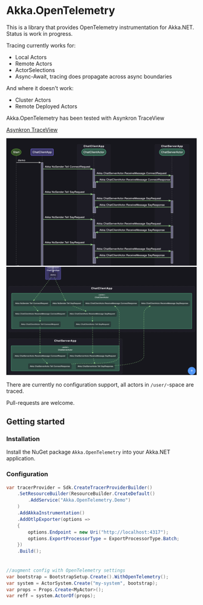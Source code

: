 # Akka.OpenTelemetry

This is a library that provides OpenTelemetry instrumentation for Akka.NET.
Status is work in progress.

Tracing currently works for:

* Local Actors
* Remote Actors
* ActorSelections
* Async-Await, tracing does propagate across async boundaries

And where it doesn't work:

* Cluster Actors
* Remote Deployed Actors


Akka.OpenTelemetry has been tested with Asynkron TraceView

[Asynkron TraceView](https://github.com/asynkron/TraceViewDeploy)

<img src="images/sequence.png" alt="sequence diagram showing Akka.NET chat application with tracing">

<img src="images/component2.png" alt="component diagram showing Akka.NET chat application with tracing">

There are currently no configuration support, all actors in `/user/`-space are traced.

Pull-requests are welcome.

## Getting started

### Installation

Install the NuGet package `Akka.OpenTelemetry` into your Akka.NET application.

### Configuration

```csharp
var tracerProvider = Sdk.CreateTracerProviderBuilder()
    .SetResourceBuilder(ResourceBuilder.CreateDefault()
        .AddService("Akka.OpenTelemetry.Demo")
    )
    .AddAkkaInstrumentation()
    .AddOtlpExporter(options =>
    {
        options.Endpoint = new Uri("http://localhost:4317");
        options.ExportProcessorType = ExportProcessorType.Batch;
    })
    .Build();
    

//augment config with OpenTelemetry settings
var bootstrap = BootstrapSetup.Create().WithOpenTelemetry();
var system = ActorSystem.Create("my-system", bootstrap);
var props = Props.Create<MyActor>();
var reff = system.ActorOf(props);
```